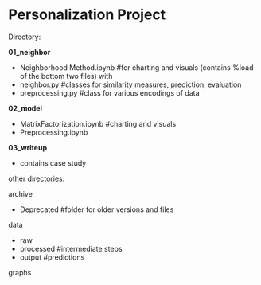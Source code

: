 # Personalization Project

Directory: 

**01_neighbor** 
  - Neighborhood Method.ipynb #for charting and visuals (contains %load of the bottom two files) with 
  - neighbor.py #classes for similarity measures, prediction, evaluation
  - preprocessing.py #class for various encodings of data

**02_model**
  - MatrixFactorization.ipynb #charting and visuals
  - Preprocessing.ipynb

**03_writeup**
  - contains case study
 
other directories: 


archive
  - Deprecated #folder for older versions and files

data
  - raw
  - processed #intermediate steps
  - output #predictions

graphs


